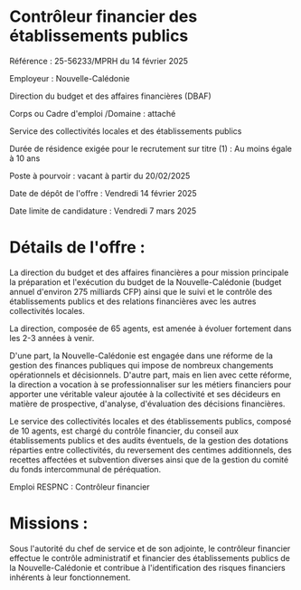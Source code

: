 # Contrôleur financier des établissements publics

Référence : 25-56233/MPRH du 14 février 2025

Employeur : Nouvelle-Calédonie

Direction du budget et des affaires financières (DBAF)

Corps ou Cadre d'emploi /Domaine : attaché

Service des collectivités locales et des établissements publics

Durée de résidence exigée pour le recrutement sur titre (1) : Au moins égale à 10 ans

Poste à pourvoir : vacant à partir du 20/02/2025

Date de dépôt de l'offre : Vendredi 14 février 2025

Date limite de candidature : Vendredi 7 mars 2025

# Détails de l'offre :

La direction du budget et des affaires financières a pour mission principale la préparation et l'exécution du budget de la Nouvelle-Calédonie (budget annuel d'environ 275 milliards CFP) ainsi que le suivi et le contrôle des établissements publics et des relations financières avec les autres collectivités locales.

La direction, composée de 65 agents, est amenée à évoluer fortement dans les 2-3 années à venir.

D'une part, la Nouvelle-Calédonie est engagée dans une réforme de la gestion des finances publiques qui impose de nombreux changements opérationnels et décisionnels. D'autre part, mais en lien avec cette réforme, la direction a vocation à se professionnaliser sur les métiers financiers pour apporter une véritable valeur ajoutée à la collectivité et ses décideurs en matière de prospective, d'analyse, d'évaluation des décisions financières.

Le service des collectivités locales et des établissements publics, composé de 10 agents, est chargé du contrôle financier, du conseil aux établissements publics et des audits éventuels, de la gestion des dotations réparties entre collectivités, du reversement des centimes additionnels, des recettes affectées et subvention diverses ainsi que de la gestion du comité du fonds intercommunal de péréquation.

Emploi RESPNC : Contrôleur financier

# Missions :

Sous l'autorité du chef de service et de son adjointe, le contrôleur financier effectue le contrôle administratif et financier des établissements publics de la Nouvelle-Calédonie et contribue à l'identification des risques financiers inhérents à leur fonctionnement.